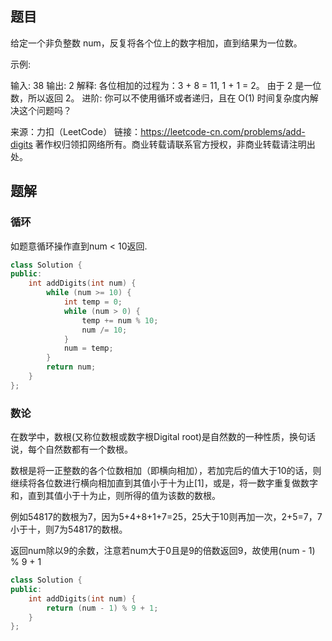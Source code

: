 ## 题目

给定一个非负整数 num，反复将各个位上的数字相加，直到结果为一位数。

示例:

输入: 38
输出: 2 
解释: 各位相加的过程为：3 + 8 = 11, 1 + 1 = 2。 由于 2 是一位数，所以返回 2。
进阶:
你可以不使用循环或者递归，且在 O(1) 时间复杂度内解决这个问题吗？

来源：力扣（LeetCode）
链接：https://leetcode-cn.com/problems/add-digits
著作权归领扣网络所有。商业转载请联系官方授权，非商业转载请注明出处。

## 题解

### 循环

如题意循环操作直到num < 10返回.

```c++
class Solution {
public:
    int addDigits(int num) {
        while (num >= 10) {
            int temp = 0;
            while (num > 0) {
                temp += num % 10;
                num /= 10;
            }
            num = temp;
        }
        return num;
    }
};
```

### 数论

在数学中，数根(又称位数根或数字根Digital root)是自然数的一种性质，换句话说，每个自然数都有一个数根。

数根是将一正整数的各个位数相加（即横向相加），若加完后的值大于10的话，则继续将各位数进行横向相加直到其值小于十为止[1]，或是，将一数字重复做数字和，直到其值小于十为止，则所得的值为该数的数根。

例如54817的数根为7，因为5+4+8+1+7=25，25大于10则再加一次，2+5=7，7小于十，则7为54817的数根。

返回num除以9的余数，注意若num大于0且是9的倍数返回9，故使用(num - 1) % 9 + 1

```c++
class Solution {
public:
    int addDigits(int num) {
        return (num - 1) % 9 + 1;
    }
};
```


